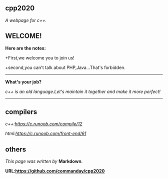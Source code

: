 ## cpp2020

*A webpage for c++.*
## WELCOME!
**Here are the notes:**

+First,we welcome you to join us!

+second,you can't talk about PHP,Java…That's forbidden.
***
**What's your job?**

*c++ is an old language.Let's maintain it together and make it more perfect!*
***

## compilers

*c++:https://c.runoob.com/compile/12*

*html:https://c.runoob.com/front-end/61*

## others
*This page was written by* __Markdown__.

__URL:https://github.com/commanday/cpp2020__

